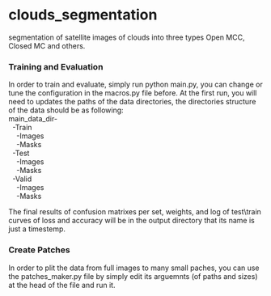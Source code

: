 # clouds_segmentation
segmentation of satellite images of clouds into three types Open MCC, Closed MC and others.


### Training and Evaluation
In order to train and evaluate, simply run python main.py, you can change or tune the configuration in the macros.py file before.
At the first run, you will need to updates the paths of the data directories, the directories structure of the data should be as following: \
main_data_dir- \
&nbsp;&nbsp;-Train\
        &nbsp;&nbsp;&nbsp;&nbsp;-Images \
        &nbsp;&nbsp;&nbsp;&nbsp;-Masks \
    &nbsp;&nbsp;-Test \
        &nbsp;&nbsp;&nbsp;&nbsp;-Images \
        &nbsp;&nbsp;&nbsp;&nbsp;-Masks \
    &nbsp;&nbsp;-Valid     \
        &nbsp;&nbsp;&nbsp;&nbsp;-Images \
        &nbsp;&nbsp;&nbsp;&nbsp;-Masks 
       
      
The final results of confusion matrixes per set, weights, and log of test\train curves of loss and accuracy will be in the output directory that its name is just a timestemp.        


### Create Patches
In order to plit the data from full images to many small paches, you can use the patches_maker.py file by simply edit its arguemnts (of paths and sizes) at the head of the file and run it.
